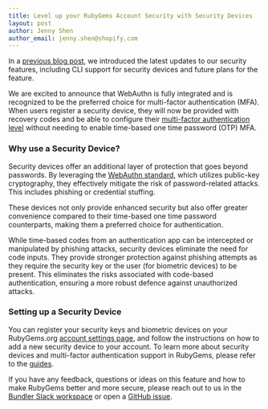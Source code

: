 ```yaml
---
title: Level up your RubyGems Account Security with Security Devices
layout: post
author: Jenny Shen
author_email: jenny.shen@shopify.com
---
```


In a [previous blog post](https://blog.rubygems.org/2023/04/11/security-device-cli-support.html), we introduced the latest updates to our security features, including CLI support for security devices and future plans for the feature.

We are excited to announce that WebAuthn is fully integrated and is recognized to be the preferred choice for multi-factor authentication (MFA). When users register a security device, they will now be provided with recovery codes and be able to configure their [multi-factor authentication level](https://guides.rubygems.org/setting-up-multifactor-authentication/#authentication-levels) without needing to enable time-based one time password (OTP) MFA.

### Why use a Security Device?
Security devices offer an additional layer of protection that goes beyond passwords. By leveraging the [WebAuthn standard](https://www.yubico.com/authentication-standards/webauthn/), which utilizes public-key cryptography, they effectively mitigate the risk of password-related attacks. This includes phishing or credential stuffing.

These devices not only provide enhanced security but also offer greater convenience compared to their time-based one time password counterparts, making them a preferred choice for authentication.

While time-based codes from an authentication app can be intercepted or manipulated by phishing attacks, security devices eliminate the need for code inputs. They provide stronger protection against phishing attempts as they require the security key or the user (for biometric devices) to be present. This eliminates the risks associated with code-based authentication, ensuring a more robust defence against unauthorized attacks.

### Setting up a Security Device
You can register your security keys and biometric devices on your RubyGems.org [account settings page](https://rubygems.org/settings/edit#security-device), and follow the instructions on how to add a new security device to your account. To learn more about security devices and multi-factor authentication support in RubyGems, please refer to the [guides](https://guides.rubygems.org/setting-up-webauthn-mfa/).

If you have any feedback, questions or ideas on this feature and how to make RubyGems better and more secure, please reach out to us in the [Bundler Slack workspace](https://bundler.slack.com/) or open a [GitHub issue](https://github.com/rubygems/rubygems.org/issues).
